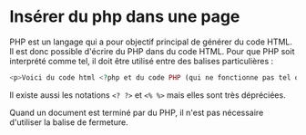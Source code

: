 # Insérer du php dans une page

PHP est un langage qui a pour objectif principal de générer du code HTML. Il est donc possible d'écrire du PHP dans du code HTML. Pour que PHP soit interprété comme tel, il doit être utilisé entre des balises particulières :

```php
<p>Voici du code html <?php et du code PHP (qui ne fonctionne pas tel quel) ?></p>
```

Il existe aussi les notations ```<? ?>``` et ```<% %>``` mais elles sont très dépréciées.

Quand un document est terminé par du PHP, il n'est pas nécessaire d'utiliser la balise de fermeture.


